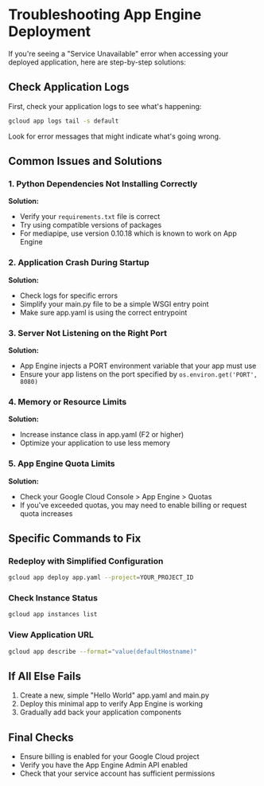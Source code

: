 # Troubleshooting App Engine Deployment

If you're seeing a "Service Unavailable" error when accessing your deployed application, here are step-by-step solutions:

## Check Application Logs

First, check your application logs to see what's happening:

```bash
gcloud app logs tail -s default
```

Look for error messages that might indicate what's going wrong.

## Common Issues and Solutions

### 1. Python Dependencies Not Installing Correctly

**Solution:** 
- Verify your `requirements.txt` file is correct
- Try using compatible versions of packages
- For mediapipe, use version 0.10.18 which is known to work on App Engine

### 2. Application Crash During Startup

**Solution:**
- Check logs for specific errors
- Simplify your main.py file to be a simple WSGI entry point
- Make sure app.yaml is using the correct entrypoint

### 3. Server Not Listening on the Right Port

**Solution:**
- App Engine injects a PORT environment variable that your app must use
- Ensure your app listens on the port specified by `os.environ.get('PORT', 8080)`

### 4. Memory or Resource Limits

**Solution:**
- Increase instance class in app.yaml (F2 or higher)
- Optimize your application to use less memory

### 5. App Engine Quota Limits

**Solution:**
- Check your Google Cloud Console > App Engine > Quotas
- If you've exceeded quotas, you may need to enable billing or request quota increases

## Specific Commands to Fix

### Redeploy with Simplified Configuration

```bash
gcloud app deploy app.yaml --project=YOUR_PROJECT_ID
```

### Check Instance Status

```bash
gcloud app instances list
```

### View Application URL

```bash
gcloud app describe --format="value(defaultHostname)"
```

## If All Else Fails

1. Create a new, simple "Hello World" app.yaml and main.py
2. Deploy this minimal app to verify App Engine is working
3. Gradually add back your application components

## Final Checks

- Ensure billing is enabled for your Google Cloud project
- Verify you have the App Engine Admin API enabled
- Check that your service account has sufficient permissions
